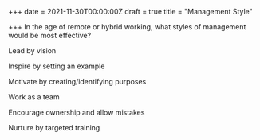 +++
date = 2021-11-30T00:00:00Z
draft = true
title = "Management Style"

+++
In the age of remote or hybrid working, what styles of management would be most effective? 

Lead by vision

Inspire by setting an example

Motivate by creating/identifying purposes

Work as a team

Encourage ownership and allow mistakes

Nurture by targeted training